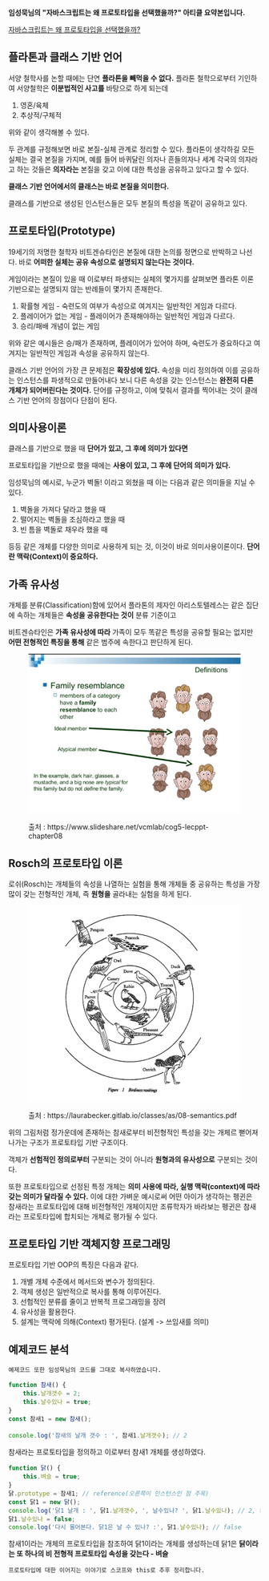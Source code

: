 **임성묵님의 "자바스크립트는 왜 프로토타입을 선택했을까?" 아티클 요약본입니다.**

[자바스크립트는 왜 프로토타입을 선택했을까?](https://medium.com/@limsungmook/%EC%9E%90%EB%B0%94%EC%8A%A4%ED%81%AC%EB%A6%BD%ED%8A%B8%EB%8A%94-%EC%99%9C-%ED%94%84%EB%A1%9C%ED%86%A0%ED%83%80%EC%9E%85%EC%9D%84-%EC%84%A0%ED%83%9D%ED%96%88%EC%9D%84%EA%B9%8C-997f985adb42)

## 플라톤과 클래스 기반 언어

서양 철학사를 논할 때에는 단연 **플라톤을 빼먹을 수 없다.** 플라톤 철학으로부터 기인하여 서양철학은 **이분법적인 사고를** 바탕으로 하게 되는데

1. 영혼/육체
2. 추상적/구체적

위와 같이 생각해볼 수 있다.

두 관계를 규정해보면 바로 본질-실체 관계로 정리할 수 있다. 플라톤이 생각하길 모든 실체는 결국 본질을 가지며, 예를 들어 바퀴달린 의자나 흔들의자나 세계 각국의 의자라고 하는 것들은 **의자라는** 본질을 갖고 이에 대한 특성을 공유하고 있다고 할 수 있다.

**클래스 기반 언어에서의 클래스는 바로 본질을 의미한다.**

클래스를 기반으로 생성된 인스턴스들은 모두 본질의 특성을 똑같이 공유하고 있다.

## 프로토타입(Prototype)

19세기의 저명한 철학자 비트겐슈타인은 본질에 대한 논의를 정면으로 반박하고 나선다. 바로 **어떠한 실체는 공유 속성으로 설명되지 않는다는 것이다.**

게임이라는 본질이 있을 때 이로부터 파생되는 실체의 몇가지를 살펴보면 플라톤 이론 기반으로는 설명되지 않는 반례들이 몇가지 존재한다.

1. 확률형 게임 - 숙련도의 여부가 속성으로 여겨지는 일반적인 게임과 다르다.
2. 플레이어가 없는 게임 - 플레이어가 존재해야하는 일반적인 게임과 다르다.
3. 승리/패배 개념이 없는 게임

위와 같은 예시들은 승/패가 존재하며, 플레이어가 있어야 하며, 숙련도가 중요하다고 여겨지는 일반적인 게임과 속성을 공유하지 않는다.

클래스 기반 언어의 가장 큰 문제점은 **확장성에 있다.** 속성을 미리 정의하여 이를 공유하는 인스턴스를 파생적으로 만들어내다 보니 다른 속성을 갖는 인스턴스는 **완전히 다른 개체가 되어버린다는 것이다.** 단어를 규정하고, 이에 맞춰서 결과를 찍어내는 것이 클래스 기반 언어의 장점이다 단점이 된다.

## 의미사용이론

클래스를 기반으로 했을 때 **단어가 있고, 그 후에 의미가 있다면**

프로토타입을 기반으로 했을 때에는 **사용이 있고, 그 후에 단어의 의미가 있다.**

임성묵님의 예시로, 누군가 벽돌! 이라고 외쳤을 때 이는 다음과 같은 의미들을 지닐 수 있다.

1. 벽돌을 가져다 달라고 했을 때
2. 떨어지는 벽돌을 조심하라고 했을 때
3. 빈 틈을 벽돌로 채우라 했을 때

등등 같은 개체를 다양한 의미로 사용하게 되는 것, 이것이 바로 의미사용이론이다. **단어란 맥락(Context)이 중요하다.**

## 가족 유사성

개체를 분류(Classification)함에 있어서 플라톤의 제자인 아리스토텔레스는 같은 집단에 속하는 개체들은 **속성을 공유한다는 것이** 분류 기준이고

비트겐슈타인은 **가족 유사성에 따라** 가족이 모두 똑같은 특성을 공유할 필요는 없지만 **어떤 전형적인 특징을 통해** 같은 범주에 속한다고 판단하게 된다.

<figure>

![family](../.vuepress/assets/javascript/family.png)

<figcaption>출처 : https://www.slideshare.net/vcmlab/cog5-lecppt-chapter08 </figcaption>

</figure>

## Rosch의 프로토타입 이론

로쉬(Rosch)는 개체들의 속성을 나열하는 실험을 통해 개체들 중 공유하는 특성을 가장 많이 갖는 전형적인 개체, 즉 **원형을** 골라내는 실험을 하게 된다.

<figure>

![bird](../.vuepress/assets/javascript/bird.png)

<figcaption>출처 :  https://laurabecker.gitlab.io/classes/as/08-semantics.pdf </figcaption>

</figure>

위의 그림처럼 정가운데에 존재하는 참새로부터 비전형적인 특성을 갖는 개체르 뻗어져 나가는 구조가 프로토타입 기반 구조이다.

객체가 **선험적인 정의로부터** 구분되는 것이 아니라 **원형과의 유사성으로** 구분되는 것이다.

또한 프로토타입으로 선정된 특정 개체는 **의미 사용에 따라, 실행 맥락(context)에 따라 갖는 의미가 달라질 수 있다.** 이에 대한 가벼운 예시로써 어떤 아이가 생각하는 펭귄은 참새라는 프로토타입에 대해 비전형적인 개체이지만 조류학자가 바라보는 펭귄은 참새라는 프로토타입에 합치되는 개체로 평가될 수 있다.

## 프로토타입 기반 객체지향 프로그래밍

프로토타입 기반 OOP의 특징은 다음과 같다.

1. 개별 개체 수준에서 메서드와 변수가 정의된다.
2. 객체 생성은 일반적으로 복사를 통해 이루어진다.
3. 선험적인 분류를 줄이고 반복적 프로그래밍을 장려
4. 유사성을 활용한다.
5. 설계는 맥락에 의해(Context) 평가된다. (설계 -> 쓰임새를 의미)

## 예제코드 분석

`예제코드 또한 임성묵님의 코드를 그대로 복사하였습니다.`

```js
function 참새() {
    this.날개갯수 = 2;
    this.날수있나 = true;
}
const 참새1 = new 참새();

console.log('참새의 날개 갯수 : ', 참새1.날개갯수); // 2
```

참새라는 프로토타입을 정의하고 이로부터 참새1 개체를 생성하였다.

```js
function 닭() {
    this.벼슬 = true;
}
닭.prototype = 참새1; // reference(오른쪽이 인스턴스인 점 주목)
const 닭1 = new 닭();
console.log('닭1 날개 : ', 닭1.날개갯수, ', 날수있나? ', 닭1.날수있나); // 2, true
닭1.날수있나 = false;
console.log('다시 물어본다. 닭1은 날 수 있나? :', 닭1.날수있나); // false
```

참새1이라는 개체의 프로토타입을 참조하여 닭1이라는 개체를 생성하는데 닭1은 **닭이라는 또 하나의 비 전형적 프로토타입 속성을 갖는다 - 벼슬**

`프로토타입에 대한 이어지는 이야기로 스코프와 this로 추후 정리합니다.`
